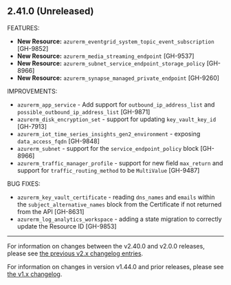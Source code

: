 ## 2.41.0 (Unreleased)

FEATURES:

* **New Resource:** `azurerm_eventgrid_system_topic_event_subscription` [GH-9852]
* **New Resource:** `azurerm_media_streaming_endpoint` [GH-9537]
* **New Resource:** `azurerm_subnet_service_endpoint_storage_policy` [GH-8966]
* **New Resource:** `azurerm_synapse_managed_private_endpoint` [GH-9260]

IMPROVEMENTS:

* `azurerm_app_service` - Add support for `outbound_ip_address_list` and `possible_outbound_ip_address_list` [GH-9871]
* `azurerm_disk_encryption_set` - support for updating `key_vault_key_id` [GH-7913]
* `azurerm_iot_time_series_insights_gen2_environment` - exposing `data_access_fqdn` [GH-9848]
* `azurerm_subnet` - support for the `service_endpoint_policy` block [GH-8966]
* `azurerm_traffic_manager_profile` - support for new field `max_return` and support for `traffic_routing_method` to be `MultiValue` [GH-9487]

BUG FIXES:

* `azurerm_key_vault_certificate` - reading `dns_names` and `emails` within the `subject_alternative_names` block from the Certificate if not returned from the API [GH-8631]
* `azurerm_log_analytics_workspace` - adding a state migration to correctly update the Resource ID [GH-9853]

---

For information on changes between the v2.40.0 and v2.0.0 releases, please see [the previous v2.x changelog entries](https://github.com/terraform-providers/terraform-provider-azurerm/blob/master/CHANGELOG-v2.md).

For information on changes in version v1.44.0 and prior releases, please see [the v1.x changelog](https://github.com/terraform-providers/terraform-provider-azurerm/blob/master/CHANGELOG-v1.md).
